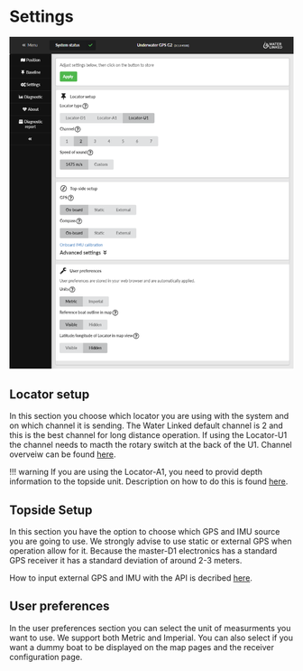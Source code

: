 # Settings

![settings](../../img/settings_g2.png)

## Locator setup

In this section you choose which locator you are using with the system and on which channel it is sending. The Water Linked default channel is 2 and this is the best channel for long distance operation. If using the Locator-U1 the channel needs to macth the rotary switch at the back of the U1. Channel overveiw can be found [here](../../channels.md).

!!! warning
    If you are using the Locator-A1, you need to provid depth information to the topside unit. Description on how to do this is found [here](api.md#providing-depth-to-system-when-using-locator-a1).


## Topside Setup

In this section you have the option to choose which GPS and IMU source you are going to use. We strongly advise to use static or external GPS when operation allow for it. Because the master-D1 electronics has a standard GPS receiver it has a standard deviation of around 2-3 meters.

How to input external GPS and IMU with the API is decribed [here](api.md).

## User preferences

In the user preferences section you can select the unit of measurments you want to use. We support both Metric and Imperial. You can also select if you want a dummy boat to be displayed on the map pages and the receiver configuration page.
